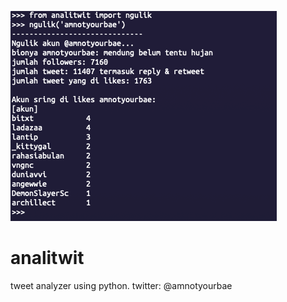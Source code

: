 ![ScreenShot](https://raw.githubusercontent.com/amnotyourbae/analitwit/main/analitwit.png)

# analitwit
tweet analyzer using python.
twitter: @amnotyourbae
